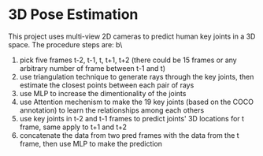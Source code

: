 # 3D Pose Estimation
 
This project uses multi-view 2D cameras to predict human key joints in a 3D space. The procedure steps are:
b\
1) pick five frames t-2, t-1, t, t+1, t+2 (there could be 15 frames or any arbitrary number of frame between t-1 and t)
2) use triangulation technique to generate rays through the key joints, then estimate the closest points between each pair of rays
3) use MLP to increase the dimentionality of the joints
4) use Attention mechenism to make the 19 key joints (based on the COCO annotation) to learn the relationships among each others
5) use key joints in t-2 and t-1 frames to predict joints' 3D locations for t frame, same apply to t+1 and t+2
6) concatenate the data from two pred frames with the data from the t frame, then use MLP to make the prediction

